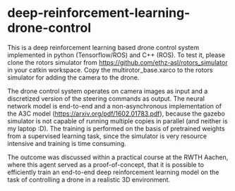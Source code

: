 # deep-reinforcement-learning-drone-control
This is a deep reinforcement learning based drone control system implemented in python (Tensorflow/ROS) and C++ (ROS). To test it, please clone the rotors simulator from https://github.com/ethz-asl/rotors_simulator in your catkin workspace. Copy the multirotor_base.xarco to the rotors simulator for adding the camera to the drone.

The drone control system operates on camera images as input and a discretized version of the steering commands as output. The neural network model is end-to-end and a non-asynchronous implementation of the A3C model (https://arxiv.org/pdf/1602.01783.pdf), because the gazebo simulator is not capable of running multiple copies in parallel (and neither is my laptop :D). The training is performed on the basis of pretrained weights from a supervised learning task, since the simulator is very resource intensive and training is time consuming.

The outcome was discussed within a practical course at the RWTH Aachen, where this agent served as a proof-of-concept, that it is possible to efficiently train an end-to-end deep reinforcement learning model on the task of controlling a drone in a realistic 3D environment.
